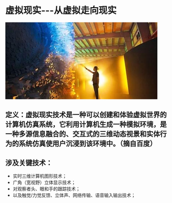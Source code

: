# 虚拟现实---从虚拟走向现实
![](images/53.jpg)




## 定义：虚拟现实技术是一种可以创建和体验虚拟世界的计算机仿真系统，它利用计算机生成一种模拟环境，是一种多源信息融合的、交互式的三维动态视景和实体行为的系统仿真使用户沉浸到该环境中。（摘自百度）

## 涉及关键技术：
* 实时三维计算机图形技术；
* 广角（宽视野）立体显示技术；
* 对观察者头、眼和手的跟踪技术；
* 以及触觉/力觉反馈、立体声、网络传输、语音输入输出技术；

## 